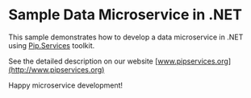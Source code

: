 # Sample Data Microservice in .NET

This sample demonstrates how to develop a data microservice in .NET using [Pip.Services](http://www.pipservices.org) toolkit.

See the detailed description on our website [www.pipservices.org](http://www.pipservices.org)

Happy microservice development!